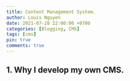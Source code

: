 ```yaml
---
title: Content Management System.
author: Louis Nguyen
date: 2021-07-28 22:00:00 +0700
categories: [Blogging, CMS]
tags: [cms]
pin: true
comments: true
---
```



## 1. Why I develop my own CMS.
